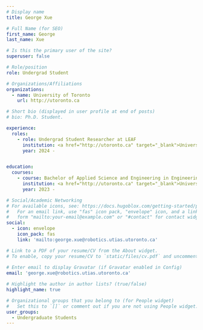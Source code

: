 ```yaml
---
# Display name
title: George Xue

# Full Name (for SEO)
first_name: George
last_name: Xue

# Is this the primary user of the site?
superuser: false

# Role/position
role: Undergrad Student

# Organizations/Affiliations
organizations:
  - name: University of Toronto
    url: http://utoronto.ca

# Short bio (displayed in user profile at end of posts)
# bio: Ph.D. Student.

experience:
  roles:
    - role: Undergrad Student Researcher at LEAF
      institution: <a href="http://utoronto.ca" target="_blank">University of Toronto</a>
      year: 2024 -


education:
  courses:
    - course: Bachelor of Applied Science and Engineering in Engineering Science
      institution: <a href="http://utoronto.ca" target="_blank">University of Toronto</a>
      year: 2023 - 

# Social/Academic Networking
# For available icons, see: https://docs.hugoblox.com/getting-started/page-builder/#icons
#   For an email link, use "fas" icon pack, "envelope" icon, and a link in the
#   form "mailto:your-email@example.com" or "#contact" for contact widget.
social:
  - icon: envelope
    icon_pack: fas
    link: 'mailto:george.xue@robotics.utias.utoronto.ca'

# Link to a PDF of your resume/CV from the About widget.
# To enable, copy your resume/CV to `static/files/cv.pdf` and uncomment the lines below.
  
# Enter email to display Gravatar (if Gravatar enabled in Config)
email: 'george.xue@robotics.utias.utoronto.ca'

# Highlight the author in author lists? (true/false)
highlight_name: true

# Organizational groups that you belong to (for People widget)
#   Set this to `[]` or comment out if you are not using People widget.
user_groups:
  - Undergraduate Students
---
```

<div>
</div>
